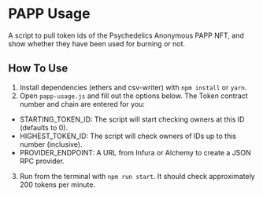 # PAPP Usage

A script to pull token ids of the Psychedelics Anonymous PAPP NFT, and show whether they have been used for burning or not.

## How To Use

1) Install dependencies (ethers and csv-writer) with `npm install` or `yarn`.
2) Open `papp-usage.js` and fill out the options below. The Token contract number and chain are entered for you:

- STARTING_TOKEN_ID: The script will start checking owners at this ID (defaults to 0).
- HIGHEST_TOKEN_ID: The script will check owners of IDs up to this number (inclusive).
- PROVIDER_ENDPOINT: A URL from Infura or Alchemy to create a JSON RPC provider.

3) Run from the terminal with `npm run start`. It should check approximately 200 tokens per minute.

